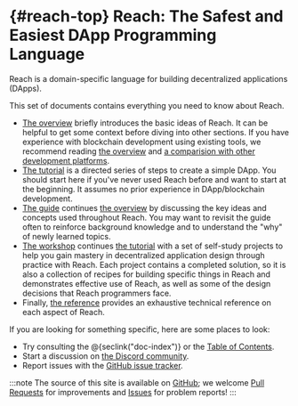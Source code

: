 


# {#reach-top} Reach: The Safest and Easiest DApp Programming Language


Reach is a domain-specific language for building decentralized applications (DApps).

This set of documents contains everything you need to know about Reach.

+ [The overview](##overview) briefly introduces the basic ideas of Reach.
It can be helpful to get some context before diving into other sections.
If you have experience with blockchain development using existing tools, we recommend reading [the overview](##overview) and [a comparision with other development platforms](##guide-solidity).
+ [The tutorial](##tut) is a directed series of steps to create a simple DApp.
You should start here if you've never used Reach before and want to start at the beginning.
It assumes no prior experience in DApp/blockchain development.
+ [The guide](##guide) continues [the overview](##overview) by discussing the key ideas and concepts used throughout Reach.
You may want to revisit the guide often to reinforce background knowledge and to understand the "why" of newly learned topics.
+ [The workshop](##workshop) continues [the tutorial](##tut) with a set of self-study projects to help you gain mastery in decentralized application design through practice with Reach.
Each project contains a completed solution, so it is also a collection of recipes for building specific things in Reach and demonstrates effective use of Reach, as well as some of the design decisions that Reach programmers face.
+ Finally, [the reference](##ref) provides an exhaustive technical reference on each aspect of Reach.


If you are looking for something specific, here are some places to look:

+ Try consulting the @{seclink("doc-index")} or the [Table of Contents](#toc).
+ Start a discussion on [the Discord community](@{DISCORD}).
+ Report issues with the [GitHub issue tracker](https://github.com/reach-sh/reach-lang/issues).


:::note
The source of this site is available on [GitHub](https://github.com/reach-sh/reach-lang/tree/master/docs);
we welcome [Pull Requests](https://github.com/reach-sh/reach-lang/pulls) for improvements and [Issues](https://github.com/reach-sh/reach-lang/issues) for problem reports!
:::


<a name="toc"></a>








